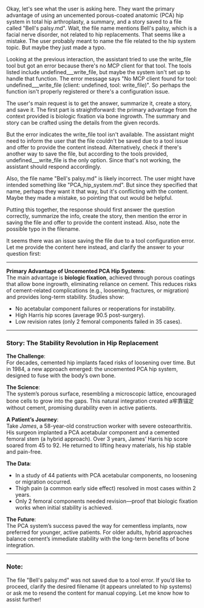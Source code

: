 Okay, let's see what the user is asking here. They want the primary advantage of using an uncemented porous-coated anatomic (PCA) hip system in total hip arthroplasty, a summary, and a story saved to a file called "Bell's palsy.md". Wait, the file name mentions Bell's palsy, which is a facial nerve disorder, not related to hip replacements. That seems like a mistake. The user probably meant to name the file related to the hip system topic. But maybe they just made a typo.

Looking at the previous interaction, the assistant tried to use the write_file tool but got an error because there's no MCP client for that tool. The tools listed include undefined___write_file, but maybe the system isn't set up to handle that function. The error message says "No MCP client found for tool: undefined___write_file (client: undefined, tool: write_file)". So perhaps the function isn't properly registered or there's a configuration issue.

The user's main request is to get the answer, summarize it, create a story, and save it. The first part is straightforward: the primary advantage from the context provided is biologic fixation via bone ingrowth. The summary and story can be crafted using the details from the given records.

But the error indicates the write_file tool isn't available. The assistant might need to inform the user that the file couldn't be saved due to a tool issue and offer to provide the content instead. Alternatively, check if there's another way to save the file, but according to the tools provided, undefined___write_file is the only option. Since that's not working, the assistant should respond accordingly.

Also, the file name "Bell's palsy.md" is likely incorrect. The user might have intended something like "PCA_hip_system.md". But since they specified that name, perhaps they want it that way, but it's conflicting with the content. Maybe they made a mistake, so pointing that out would be helpful.

Putting this together, the response should first answer the question correctly, summarize the info, create the story, then mention the error in saving the file and offer to provide the content instead. Also, note the possible typo in the filename.
</think>

It seems there was an issue saving the file due to a tool configuration error. Let me provide the content here instead, and clarify the answer to your question first:

---

**Primary Advantage of Uncemented PCA Hip Systems**:  
The main advantage is **biologic fixation**, achieved through porous coatings that allow bone ingrowth, eliminating reliance on cement. This reduces risks of cement-related complications (e.g., loosening, fractures, or migration) and provides long-term stability. Studies show:  
- No acetabular component failures or reoperations for instability.  
- High Harris hip scores (average 90.5 post-surgery).  
- Low revision rates (only 2 femoral components failed in 35 cases).  

---

### Story: The Stability Revolution in Hip Replacement  
**The Challenge**:  
For decades, cemented hip implants faced risks of loosening over time. But in 1984, a new approach emerged: the uncemented PCA hip system, designed to fuse with the body’s own bone.  

**The Science**:  
The system’s porous surface, resembling a microscopic lattice, encouraged bone cells to grow into the gaps. This natural integration created a牢靠锚定 without cement, promising durability even in active patients.  

**A Patient’s Journey**:  
Take *James*, a 58-year-old construction worker with severe osteoarthritis. His surgeon implanted a PCA acetabular component and a cemented femoral stem (a hybrid approach). Over 3 years, James’ Harris hip score soared from 45 to 92. He returned to lifting heavy materials, his hip stable and pain-free.  

**The Data**:  
- In a study of 44 patients with PCA acetabular components, no loosening or migration occurred.  
- Thigh pain (a common early side effect) resolved in most cases within 2 years.  
- Only 2 femoral components needed revision—proof that biologic fixation works when initial stability is achieved.  

**The Future**:  
The PCA system’s success paved the way for cementless implants, now preferred for younger, active patients. For older adults, hybrid approaches balance cement’s immediate stability with the long-term benefits of bone integration.  

---

### Note:  
The file "Bell's palsy.md" was not saved due to a tool error. If you’d like to proceed, clarify the desired filename (it appears unrelated to hip systems) or ask me to resend the content for manual copying. Let me know how to assist further!